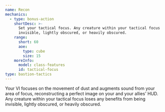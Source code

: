 ```yaml
---
name: Recon
mechanics:
  - type: bonus-action
    shortDesc: >-
      Set your tactical focus. Any creature within your tactical focus loses any benefits from being
      invisible, lightly obscured, or heavily obscured.
    range:
      short: 60
      aoe:
        type: cube
        size: 15
    moreInfo:
      model: class-features
      id: tactical-focus
type: bastion-tactics
---
```

Your VI focuses on the movement of dust and augments sound from your area of focus, reconstructing a perfect image on your
and your allies' HUD. Any creature within your tactical focus loses any benefits from being invisible, lightly obscured,
or heavily obscured.
